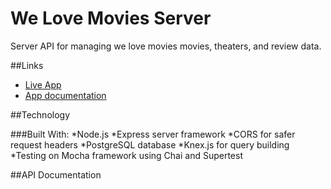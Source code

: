 # We Love Movies Server

Server API for managing we love movies movies, theaters, and review data.

##Links

* [Live App]()
* [App documentation](https://github.com/RandyTG/starter-movie-front-end)

##Technology

###Built With:
*Node.js
  *Express server framework
  *CORS for safer request headers
*PostgreSQL database
  *Knex.js for query building
*Testing on Mocha framework using Chai and Supertest

##API Documentation
